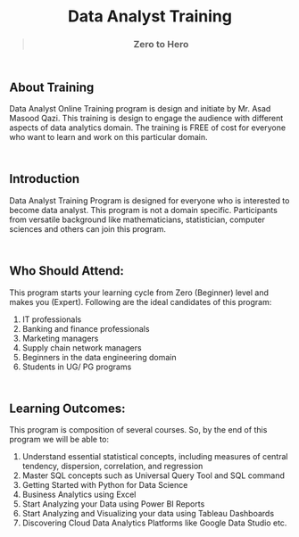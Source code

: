 <h1 style="text-align: center;">Data Analyst Training</h1>
<blockquote>
<h3 style="text-align: center;">Zero to Hero</h3>
</blockquote>
<h2 style="text-align: left;"><br /><strong>About Training</strong></h2>
<p>Data Analyst Online Training program is design and initiate by Mr. Asad Masood Qazi. This training is design to engage the audience with different aspects of data analytics domain. The training is FREE of cost for everyone who want to learn and work on this particular domain. &nbsp;</p>
<h2><br /><strong>Introduction</strong></h2>
<p>Data Analyst Training Program is designed for everyone who is interested to become data analyst. This program is not a domain specific. Participants from versatile background like mathematicians, statistician, computer sciences and others can join this program.</p>
<h2><br /><strong>Who Should Attend:</strong></h2>
<p>This program starts your learning cycle from Zero (Beginner) level and makes you (Expert). Following are the ideal candidates of this program:</p>
<ol>
<li>IT professionals&nbsp;</li>
<li>Banking and finance professionals</li>
<li>Marketing managers</li>
<li>Supply chain network managers</li>
<li>Beginners in the data engineering domain</li>
<li>Students in UG/ PG programs</li>
</ol>
<h2><br /><strong>Learning Outcomes:</strong></h2>
<p>This program is composition of several courses. So, by the end of this program we will be able to:</p>
<ol>
<li>Understand essential statistical concepts, including measures of central tendency, dispersion, correlation, and regression</li>
<li>Master SQL concepts such as Universal Query Tool and SQL command</li>
<li>Getting Started with Python for Data Science</li>
<li>Business Analytics using Excel</li>
<li>Start Analyzing your Data using Power BI Reports</li>
<li>Start Analyzing and Visualizing your data using Tableau Dashboards</li>
<li>Discovering Cloud Data Analytics Platforms like Google Data Studio etc.</li>
</ol>
